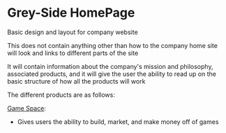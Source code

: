# Grey-Side HomePage
Basic design and layout for company website

This does not contain anything other than how to the company home site will look and links to different parts of the site

It will contain information about the company's mission and philosophy, associated products, and it will give the user the ability to read up on the basic structure of how all the products will work

The different products are as follows:

[Game Space](https://github.com/s24569/The-Game-Space):
* Gives users the ability to build, market, and make money off of games
